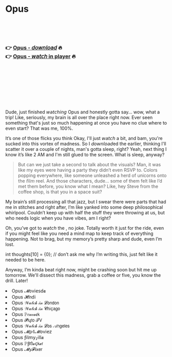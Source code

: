 <h1>Opus</h1>

<br><br><br>

<h3>👉 <a href="https://Corys-weddduncringrxas1972.github.io/vrpwfxceub/">Opus - 𝘥𝘰𝘸𝘯𝘭𝘰𝘢𝘥</a> 🔥<br>
👉 <a href="https://Corys-weddduncringrxas1972.github.io/vrpwfxceub/">Opus - 𝘸𝘢𝘵𝘤𝘩 in player</a> 🔥
</h3>



<br><br><br><br><br><br><br>


Dude, just finished 𝘸𝘢𝘵𝘤𝘩𝘪𝘯𝘨 Opus and honestly gotta say... wow, what a trip! Like, seriously, my brain is all over the place right now. Ever seen something that's just so much happening at once you have no clue where to even start? That was me, 100%.

It’s one of those flicks you think Okay, I'll just 𝘸𝘢𝘵𝘤𝘩 a bit, and bam, you're sucked into this vortex of madness. So I 𝘥𝘰𝘸𝘯𝘭𝘰𝘢𝘥ed the   earlier, thinking I'll scatter it over a couple of nights, man's gotta sleep, right? Yeah, next thing I know it’s like 2 AM and I'm still glued to the screen. What is sleep, anyway?

> But can we just take a second to talk about the visuals? Man, it was like my eyes were having a party they didn’t even RSVP to. Colors popping everywhere, like someone unleashed a herd of unicorns onto the 𝘧𝘪𝘭𝘮 reel. And those characters, dude... some of them felt like I’d met them before, you know what I mean? Like, hey Steve from the coffee shop, is that you in a space suit?

My brain’s still processing all that jazz, but I swear there were parts that had me in stitches and right after, I’m like yanked into some deep philosophical whirlpool. Couldn’t keep up with half the stuff they were throwing at us, but who needs logic when you have vibes, am I right?

Oh, you’ve got to 𝘸𝘢𝘵𝘤𝘩 the  , no joke. Totally worth it just for the ride, even if you might feel like you need a mind map to keep track of everything happening. Not to brag, but my memory’s pretty sharp and dude, even I’m lost.

int thoughts[10] = {0}; // don’t ask me why I’m writing this, just felt like it needed to be here.

Anyway, I’m kinda beat right now, might be crashing soon but hit me up tomorrow. We'll dissect this madness, grab a coffee or five, you know the drill. Later!

<li>Opus 𝓜𝗈ν𝗂𝖾𝗌ԁ𝖆</li>
<li>Opus 𝓗𝗂𝗇ԁ𝗂</li>
<li>Opus 𝒲𝒶𝓉𝒸𝒽 𝒾𝓃 𝓛𝗈𝗇𝖽𝗈𝗇</li>
<li>Opus 𝒲𝒶𝓉𝒸𝒽 𝒾𝓃 𝓒𝗁𝗂ç𝖺𝗀𝗈</li>
<li>Opus 𝙿𝑒𝒶𝒸𝓸𝐜𝗄</li>
<li>Opus 𝓟𝗅ų𝗍𝗈 𝓣𝖵</li>
<li>Opus 𝒲𝒶𝓉𝒸𝒽 𝒾𝓃 𝓛𝗈𝗌 𝒜𝗇𝗀𝖾𝗅𝖾𝗌</li>
<li>Opus 𝓜ρ𝟜𝓜𝗈ν𝗂𝖾𝗓</li>
<li>Opus ƒ𝗂𝗅𝗆𝗒𝓏𝗂𝗅𝗅𝖆</li>
<li>Opus 𝙿Ꞵť𝗅𝓸ç𝗄𝓮𝗋</li>
<li>Opus 𝓜𝗒𝓕𝗅𝗂𝗑𝖾𝗋</li>
